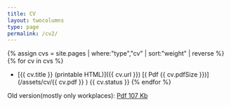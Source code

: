 ```yaml
---
title: CV
layout: twocolumns
type: page
permalink: /cv2/
---
```


{% assign cvs = site.pages | where:"type","cv" | sort:"weight" | reverse %}
{% for cv in cvs %}
* [{{ cv.title }} (printable HTML)]({{ cv.url }}) [(<i class="fa fa-file-pdf-o"></i> Pdf {{ cv.pdfSize }})](/assets/cv/{{ cv.pdf }} ) {{ cv.status }} 
{% endfor %}

Old version(mostly only workplaces):
[<i class="fa fa-file-pdf-o"></i> Pdf 107 Kb](/assets/cv/cv_-_timur_tatarshaov.pdf)
